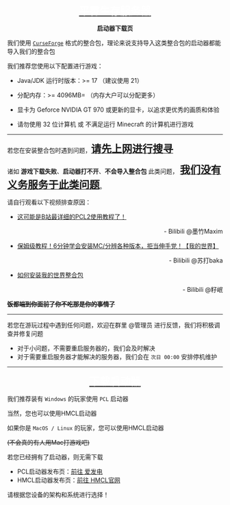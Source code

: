 <p align="center">
    <font size=5>
        <b>
            <a href="https://afdian.net/a/AzureMC">
                <span style="color:white;">
                    平霄生存服务器
                </span>
            </a>
        </b>
    </font>
</p>

<p align="center">
    <b>
        启动器下载页
    </b>
</p>

我们使用 [`CurseForge`](https://www.curseforge.com/minecraft) 格式的整合包，理论来说支持导入这类整合包的启动器都能导入我们的整合包

我们推荐您使用以下配置进行游戏：

- Java/JDK 运行时版本：>= 17 （建议使用 21）

- 分配内存：>= 4096MB= （内存大户可以分配更多）

- 显卡为 Geforce NVIDIA GT 970 或更新的显卡，以追求更优秀的画质和体验

- 请勿使用 32 位计算机 或 不满足运行 Minecraft 的计算机进行游戏

---

若您在安装整合包时遇到问题，<u><b><font size=5>请先上网进行搜寻</font></b></u>

诸如 **游戏下载失败**、**启动器打不开**、**不会导入整合包** 此类问题， <u><b><font size=5>我们没有义务服务于此类问题</font></b></u>。

请自行观看以下视频排查原因：
- [这可能是B站最详细的PCL2使用教程了！](https://www.bilibili.com/video/BV1o64y187GJ)
<p align="right">
    - Bilibili @墨竹Maxim
</p>

- [保姆级教程！6分钟学会安装MC/分辨各种版本，拒当伸手党！【我的世界】](https://www.bilibili.com/video/BV1og41137kf)
<p align="right">
    - Bilibili @苏打baka
</p>

- [如何安装我的世界整合包](https://www.bilibili.com/video/BV17u4y1T7uA)
<p align="right">
    - Bilibili @籽岷
</p>

**~~饭都端到你面前了你不吃那是你的事情了~~**

---

若您在游玩过程中遇到任何问题，欢迎在群里 @管理员 进行反馈，我们将积极调查并修复问题

- 对于小问题，不需要重启服务器的，我们会及时解决
- 对于需要重启服务器才能解决的服务器，我们会在 `次日 00:00` 安排停机维护

---

<p align="center">
    <font size=5>
        <b>
            <a href="https://afdian.net/a/AzureMC">
                <span style="color:white;">
                    下载启动器
                </span>
            </a>
        </b>
    </font>
</p>

我们推荐装有 `Windows` 的玩家使用 `PCL` 启动器

当然，您也可以使用HMCL启动器

如果你是 `MacOS / Linux` 的玩家，您可以使用HMCL启动器

~~(不会真的有人用Mac打游戏吧)~~

若您已经拥有了启动器，则无需下载

- PCL启动器发布页：[前往 爱发电](https://afdian.net/p/0164034c016c11ebafcb52540025c377)
- HMCL启动器发布页：[前往 HMCL官网](https://hmcl.huangyuhui.net/download/)

请根据您设备的架构和系统进行选择！